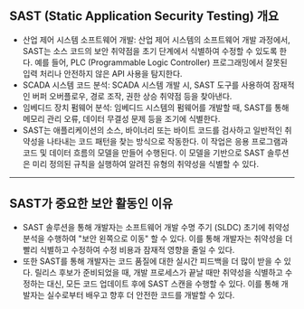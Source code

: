 ## SAST (Static Application Security Testing) 개요

- 산업 제어 시스템 소프트웨어 개발: 산업 제어 시스템의 소프트웨어 개발 과정에서, SAST는 소스 코드의 보안 취약점을 초기 단계에서 식별하여 수정할 수 있도록 한다. 예를 들어, PLC (Programmable Logic Controller) 프로그래밍에서 잘못된 입력 처리나 안전하지 않은 API 사용을 탐지한다.
- SCADA 시스템 코드 분석: SCADA 시스템 개발 시, SAST 도구를 사용하여 잠재적인 버퍼 오버플로우, 경로 조작, 권한 상승 취약점 등을 찾아낸다.
- 임베디드 장치 펌웨어 분석: 임베디드 시스템의 펌웨어를 개발할 때, SAST를 통해 메모리 관리 오류, 데이터 무결성 문제 등을 조기에 식별한다.
- SAST는 애플리케이션의 소스, 바이너리 또는 바이트 코드를 검사하고 일반적인 취약성을 나타내는 코드 패턴을 찾는 방식으로 작동한다. 이 작업은 응용 프로그램과 코드 및 데이터 흐름의 모델을 만들어 수행된다. 이 모델을 기반으로 SAST 솔루션은 미리 정의된 규칙을 실행하여 알려진 유형의 취약성을 식별할 수 있다.

---

## SAST가 중요한 보안 활동인 이유

- SAST 솔루션을 통해 개발자는 소프트웨어 개발 수명 주기 (SLDC) 초기에 취약성 분석을 수행하여 "보안 왼쪽으로 이동" 할 수 있다. 이를 통해 개발자는 취약성을 더 빨리 식별하고 수정하여 수정 비용과 잠재적 영향을 줄일 수 있다.
- 또한 SAST를 통해 개발자는 코드 품질에 대한 실시간 피드백을 더 많이 받을 수 있다. 릴리스 후보가 준비되었을 때, 개발 프로세스가 끝날 때만 취약성을 식별하고 수정하는 대신, 모든 코드 업데이트 후에 SAST 스캔을 수행할 수 있다. 이를 통해 개발자는 실수로부터 배우고 향후 더 안전한 코드를 개발할 수 있다.  
